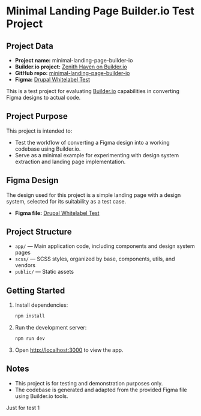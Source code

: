 # Minimal Landing Page Builder.io Test Project

## Project Data
- **Project name:** minimal-landing-page-builder-io
- **Builder.io project:** [Zenith Haven on Builder.io](https://builder.io/app/projects/bb91d57690b742ebac59fcb6b349cfce/zenith-haven)
- **GitHub repo:** [minimal-landing-page-builder-io](https://github.com/DejanStDM/minimal-landing-page-builder-io)
- **Figma:** [Drupal Whitelabel Test](https://www.figma.com/design/H2Mr63iVutD2RzXXRsM3Ky/Drupal-Whitelabel-Test?node-id=0-1&p=f&m=dev)

This is a test project for evaluating [Builder.io](https://www.builder.io/) capabilities in converting Figma designs to actual code.

## Project Purpose
This project is intended to:
- Test the workflow of converting a Figma design into a working codebase using Builder.io.
- Serve as a minimal example for experimenting with design system extraction and landing page implementation.

## Figma Design
The design used for this project is a simple landing page with a design system, selected for its suitability as a test case.

- **Figma file:** [Drupal Whitelabel Test](https://www.figma.com/design/H2Mr63iVutD2RzXXRsM3Ky/Drupal-Whitelabel-Test?node-id=0-1&p=f&m=dev)

## Project Structure
- `app/` — Main application code, including components and design system pages
- `scss/` — SCSS styles, organized by base, components, utils, and vendors
- `public/` — Static assets

## Getting Started
1. Install dependencies:
   ```bash
   npm install
   ```
2. Run the development server:
   ```bash
   npm run dev
   ```
3. Open [http://localhost:3000](http://localhost:3000) to view the app.

## Notes
- This project is for testing and demonstration purposes only.
- The codebase is generated and adapted from the provided Figma file using Builder.io tools.

Just for test 1